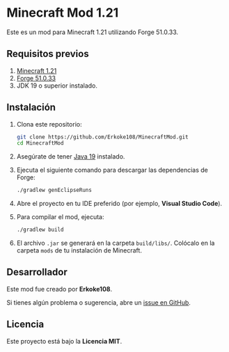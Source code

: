 # Minecraft Mod 1.21

Este es un mod para Minecraft 1.21 utilizando Forge 51.0.33. 

## Requisitos previos

1. [Minecraft 1.21](https://minecraft.net)
2. [Forge 51.0.33](https://files.minecraftforge.net/net/minecraftforge/forge/1.21-51.0.33/)
3. JDK 19 o superior instalado.

## Instalación

1. Clona este repositorio:
    ```bash
    git clone https://github.com/Erkoke108/MinecraftMod.git
    cd MinecraftMod
    ```

2. Asegúrate de tener [Java 19](https://www.oracle.com/java/technologies/javase/jdk19-archive-downloads.html) instalado.

3. Ejecuta el siguiente comando para descargar las dependencias de Forge:
    ```bash
    ./gradlew genEclipseRuns
    ```

4. Abre el proyecto en tu IDE preferido (por ejemplo, **Visual Studio Code**).

5. Para compilar el mod, ejecuta:
    ```bash
    ./gradlew build
    ```

6. El archivo `.jar` se generará en la carpeta `build/libs/`. Colócalo en la carpeta `mods` de tu instalación de Minecraft.

## Desarrollador

Este mod fue creado por **Erkoke108**.

Si tienes algún problema o sugerencia, abre un [issue en GitHub](https://github.com/Erkoke108/MinecraftMod/issues).

## Licencia

Este proyecto está bajo la **Licencia MIT**.
